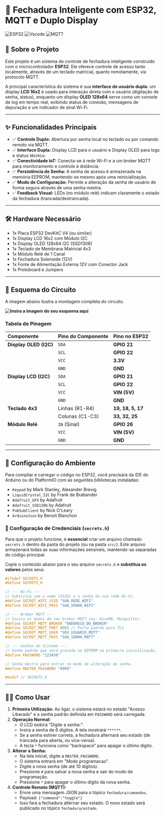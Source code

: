 # 🚪 Fechadura Inteligente com ESP32, MQTT e Duplo Display

![ESP32](https://img.shields.io/badge/Platform-ESP32-informational?style=flat&logo=Arduino&logoColor=white&color=00979D)
![Vscode](https://img.shields.io/badge/Visual%20Studio%20Code-007ACC?logo=visualstudiocode&logoColor=fff&style=plastic)
![MQTT](https://img.shields.io/badge/Mqtt-lightgrey?logo=mqtt)

## 📖 Sobre o Projeto

Este projeto é um sistema de controle de fechadura inteligente construído com o microcontrolador **ESP32**. Ele oferece controle de acesso tanto localmente, através de um teclado matricial, quanto remotamente, via protocolo MQTT.

A principal característica do sistema é sua **interface de usuário dupla**: um display **LCD 16x2** é usado para interação direta com o usuário (digitação de senha, status), enquanto um display **OLED 128x64** serve como um console de log em tempo real, exibindo status de conexão, mensagens de depuração e um indicador de sinal Wi-Fi.

---

## ✨ Funcionalidades Principais

* ✅ **Controle Duplo:** Abertura por senha local no teclado ou por comando remoto via MQTT.
* ✅ **Interface Dupla:** Display LCD para o usuário e Display OLED para logs e status técnico.
* ✅ **Conectividade IoT:** Conecta-se à rede Wi-Fi e a um broker MQTT para monitoramento e controle à distância.
* ✅ **Persistência de Senha:** A senha de acesso é armazenada na memória EEPROM, mantendo-se mesmo após uma reinicialização.
* ✅ **Modo de Configuração:** Permite a alteração da senha de usuário de forma segura através de uma senha mestra.
* ✅ **Feedback Visual:** LEDs (no módulo relé) indicam claramente o estado da fechadura (trancada/destrancada).

---

## 🛠️ Hardware Necessário

* 1x Placa ESP32 DevKitC V4 (ou similar)
* 1x Display LCD 16x2 com Módulo I2C
* 1x Display OLED 128x64 I2C (SSD1306)
* 1x Teclado de Membrana Matricial 4x3
* 1x Módulo Relé de 1 Canal
* 1x Fechadura Solenoide (12V)
* 1x Fonte de Alimentação Externa 12V com Conector Jack
* 1x Protoboard e Jumpers

---

## 🔌 Esquema do Circuito

A imagem abaixo ilustra a montagem completa do circuito.

**![Insira a imagem do seu esquema aqui](https://i.imgur.com/AM1aXxV.png)**

### Tabela de Pinagem

| Componente              | Pino do Componente | Pino no ESP32 |
| :---------------------- | :----------------- | :------------ |
| **Display OLED (I2C)** | `SDA`              | **GPIO 21** |
|                         | `SCL`              | **GPIO 22** |
|                         | `VCC`              | **3.3V** |
|                         | `GND`              | **GND** |
| **Display LCD (I2C)** | `SDA`              | **GPIO 21** |
|                         | `SCL`              | **GPIO 22** |
|                         | `VCC`              | **VIN (5V)** |
|                         | `GND`              | **GND** |
| **Teclado 4x3** | Linhas (R1-R4)     | **19, 18, 5, 17** |
|                         | Colunas (C1-C3)    | **33, 32, 25**|
| **Módulo Relé** | `IN` (Sinal)       | **GPIO 26** |
|                         | `VCC`              | **VIN (5V)** |
|                         | `GND`              | **GND** |

---

## 🚀 Configuração do Ambiente

Para compilar e carregar o código no ESP32, você precisará da IDE do Arduino ou do PlatformIO com as seguintes bibliotecas instaladas:

* `Keypad` by Mark Stanley, Alexander Brevig
* `LiquidCrystal_I2C` by Frank de Brabander
* `Adafruit_GFX` by Adafruit
* `Adafruit_SSD1306` by Adafruit
* `PubSubClient` by Nick O'Leary
* `ArduinoJson` by Benoit Blanchon

### 🔐 Configuração de Credenciais (`secrets.h`)

Para que o projeto funcione, é **essencial** criar um arquivo chamado `secrets.h` dentro da pasta do projeto (ou na pasta `src/`). Este arquivo armazenará todas as suas informações sensíveis, mantendo-as separadas do código principal.

Copie o conteúdo abaixo para o seu arquivo `secrets.h` e **substitua os valores** pelos seus.

```cpp
#ifndef SECRETS_H
#define SECRETS_H

// --- Wi-Fi ---
// Substitua com o nome (SSID) e a senha da sua rede Wi-Fi.
#define SECRET_WIFI_SSID "SUA_REDE_WIFI"
#define SECRET_WIFI_PASS "SUA_SENHA_WIFI"

// --- Broker MQTT ---
// Insira os dados do seu broker MQTT (ex: HiveMQ, Mosquitto).
#define SECRET_MQTT_BROKER "ENDERECO_DO_BROKER"
#define SECRET_MQTT_PORT 8883 // Porta padrão para TLS
#define SECRET_MQTT_USER "SEU_USUARIO_MQTT"
#define SECRET_MQTT_PASS "SUA_SENHA_MQTT"

// --- Senhas do Sistema ---
// Senha padrão que será gravada na EEPROM na primeira inicialização.
#define PASSWORD "123456" 

// Senha mestra para entrar no modo de alteração de senha.
#define MASTER_PASSWORD "9999" 

#endif // SECRETS_H
```

---

## 👨‍💻 Como Usar

1.  **Primeira Utilização:** Ao ligar, o sistema estará no estado "Acesso Liberado" e a senha padrão definida em `PASSWORD` será carregada.
2.  **Operação Normal:**
    * O LCD exibirá "Digite a senha:".
    * Insira a senha de 6 dígitos. A tela mostrará `******`.
    * Se a senha estiver correta, a fechadura alternará seu estado (de trancada para aberta, ou vice-versa).
    * A tecla `*` funciona como "backspace" para apagar o último dígito.
3.  **Alterar a Senha:**
    * Na tela inicial, digite a `MASTER_PASSWORD`.
    * O sistema entrará em "Modo programacao".
    * Digite a nova senha (de até 10 dígitos).
    * Pressione `#` para salvar a nova senha e sair do modo de programação.
    * Pressione `*` para apagar o último dígito da nova senha.
4.  **Controle Remoto (MQTT):**
    * Envie uma mensagem JSON para o tópico `fechadura/comandos`.
    * Payload: `{"command":"toggle"}`
    * Isso fará a fechadura alternar seu estado. O novo estado será publicado no tópico `fechadura/estado`.